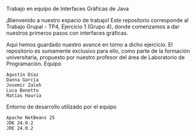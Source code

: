 Trabajo en equipo de Interfaces Gráficas de Java

¡Bienvenido a nuestro espacio de trabajo! Este repositorio corresponde al Trabajo Grupal - TP4, Ejercicio 1 (Grupo 4), donde comenzamos a dar nuestros primeros pasos con interfaces gráficas.

Aquí hemos guardado nuestro avance en torno a dicho ejercicio. El repositorio es sumamente exclusivo para ello, como parte de la formación universitaria, propuesto por nuestro profesor del área de Laboratorio de Programación.
Equipo

    Agustín Díaz
    Danna García
    Josemir Zaleh
    Luca Bonetto
    Matías Hauria

Entorno de desarrollo utilizado por el equipo

    Apache NetBeans 25
    JDK 24.0.2
    JRE 24.0.2
